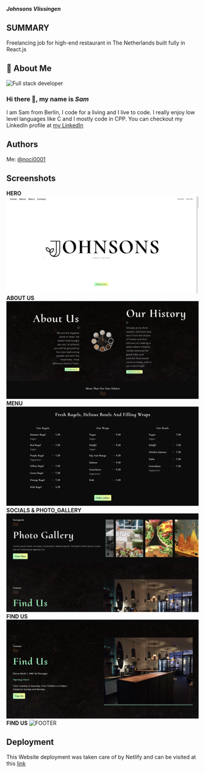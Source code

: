 ***Johnsons Vlissingen***

## SUMMARY

Freelancing job for high-end restaurant in The Netherlands built fully in React.js
## 🚀 About Me
![*Full stack developer*](https://github.com/noci0001/noci0001/assets/79120220/73d4cda4-8371-4ad3-9bbb-8d556b8b33d7)
### Hi there 👋, my name is *Sam*
I am Sam from Berlin, I code for a living and I live to code. I really enjoy low level languages like C and I mostly code in CPP. 
You can checkout my LinkedIn profile at [my LinkedIn](https://linkedin.com/in/samuelnocita)

## Authors

 Me: [@noci0001](https://www.linkedin.com/in/samuelnocita/)


## Screenshots

**HERO**
![*HERO*](https://github.com/noci0001/Restaurant_Website_Johnsons_Vlissingen/blob/main/6ACF1291-E951-489C-8557-50D0A75817D5_1_201_a.jpeg)
**ABOUT US**
![*ABOUT_US*](https://github.com/noci0001/Restaurant_Website_Johnsons_Vlissingen/blob/main/90EE6CFD-8039-4C92-96A9-665D349B21C7_1_201_a.jpeg)
**MENU**
![*MENU*](https://github.com/noci0001/Restaurant_Website_Johnsons_Vlissingen/blob/main/FB5A71B3-B1F5-4A1D-B43C-3CA78ACD3DDD_1_201_a.jpeg)
**SOCIALS & PHOTO_GALLERY**
![*PHOTO_GALLERY*](https://github.com/noci0001/Restaurant_Website_Johnsons_Vlissingen/blob/main/0947E0D3-4E85-40B2-B16C-EFC54970416D_1_201_a.jpeg)
**FIND US**
![*FIND_US*](https://github.com/noci0001/Restaurant_Website_Johnsons_Vlissingen/blob/main/6EF03BC0-2BCF-4AEC-AA0E-7C786C6FD16F_1_201_a.jpeg)
**FIND US**
![*FOOTER*](https://github.com/noci0001/Restaurant_Website_Johnsons_Vlissingen/blob/main/Screen%20Shot%202023-09-30%20at%2012.24.46%20PM.png)

## Deployment

This Website deployment was taken care of by Netlify and can be visited at this [link](https://johnsonsvlissingen.netlify.app/#about)
